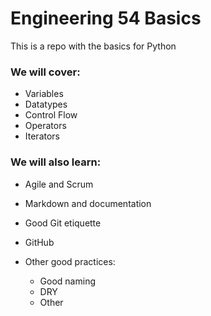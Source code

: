 # Engineering 54 Basics

This is a repo with the basics for Python

### We will cover:
- Variables
- Datatypes
- Control Flow
- Operators
- Iterators

### We will also learn:
- Agile and Scrum
- Markdown and documentation
- Good Git etiquette
- GitHub


- Other good practices:
    - Good naming
    - DRY
    - Other